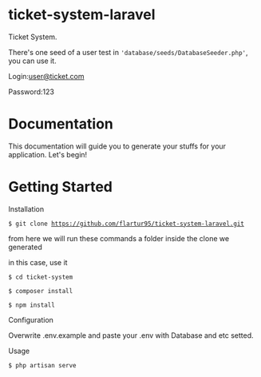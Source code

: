 # ticket-system-laravel
Ticket System.

There's one seed of a user test in <code>'database/seeds/DatabaseSeeder.php'</code>, you can use it.

Login:user@ticket.com

Password:123

# Documentation
This documentation will guide you to generate your stuffs for your application. Let's begin!

# Getting Started
Installation

<code>$ git clone https://github.com/flartur95/ticket-system-laravel.git</code>

from here we will run these commands a folder inside the clone we generated

in this case, use it

<code>$ cd ticket-system</code>

<code>$ composer install</code>

<code>$ npm install</code>

Configuration

Overwrite .env.example and paste your .env with Database and etc setted.

Usage

<code>$ php artisan serve</code>